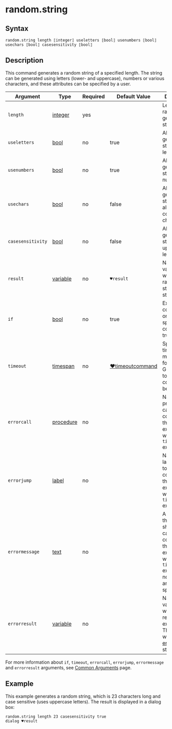 # random.string

## Syntax

```G1ANT
random.string length ⟦integer⟧ useletters ⟦bool⟧ usenumbers ⟦bool⟧ usechars ⟦bool⟧ casesensitivity ⟦bool⟧
```

## Description

This command generates a random string of a specified length. The string can be generated using letters (lower- and uppercase), numbers or various characters, and these attributes can be specified by a user.

| Argument | Type | Required | Default Value | Description |
| -------- | ---- | -------- | ------------- | ----------- |
|`length`| [integer](G1ANT.Language/G1ANT.Language/Structures/IntegerStructure.md) | yes | | Length of the random generated string |
|`useletters`| [bool](G1ANT.Language/G1ANT.Language/Structures/BooleanStructure.md) | no| true | Allows to generate string using letters |
|`usenumbers`| [bool](G1ANT.Language/G1ANT.Language/Structures/BooleanStructure.md) | no| true | Allows to generate string using numbers |
|`usechars`| [bool](G1ANT.Language/G1ANT.Language/Structures/BooleanStructure.md) | no| false | Allows to generate string using all non-control UTF characters |
|`casesensitivity`| [bool](G1ANT.Language/G1ANT.Language/Structures/BooleanStructure.md) | no| false | Allows to generate string using uppercase letters |
| `result`       | [variable](G1ANT.Language/G1ANT.Language/Structures/VariableStructure.md) | no       | `♥result`                                                   | Name of a variable where the random string will be stored |
| `if`           | [bool](G1ANT.Language/G1ANT.Language/Structures/BooleanStructure.md) | no       | true                                                        | Executes the command only if a specified condition is true   |
| `timeout`      | [timespan](G1ANT.Language/G1ANT.Language/Structures/TimeSpanStructure.md) | no       | [♥timeoutcommand](G1ANT.Language/G1ANT.Addon.Core/Variables/TimeoutCommandVariable.md) | Specifies time in milliseconds for G1ANT.Robot to wait for the command to be executed |
| `errorcall`    | [procedure](G1ANT.Language/G1ANT.Language/Structures/ProcedureStructure.md) | no       |                                                             | Name of a procedure to call when the command throws an exception or when a given `timeout` expires |
| `errorjump`    | [label](G1ANT.Language/G1ANT.Language/Structures/LabelStructure.md) | no       |                                                             | Name of the label to jump to when the command throws an exception or when a given `timeout` expires |
| `errormessage` | [text](G1ANT.Language/G1ANT.Language/Structures/TextStructure.md) | no       |                                                             | A message that will be shown in case the command throws an exception or when a given `timeout` expires, and no `errorjump` argument is specified |
| `errorresult`  | [variable](G1ANT.Language/G1ANT.Language/Structures/VariableStructure.md) | no       |                                                             | Name of a variable that will store the returned exception. The variable will be of [error](G1ANT.Language/G1ANT.Language/Structures/ErrorStructure.md) structure  |

For more information about `if`, `timeout`, `errorcall`, `errorjump`, `errormessage` and `errorresult` arguments, see [Common Arguments](G1ANT.Manual/appendices/common-arguments.md) page.

## Example

This example generates a random string, which is 23 characters long and case sensitive (uses uppercase letters). The result is displayed in a dialog box:

```G1ANT
random.string length 23 casesensitivity true
dialog ♥result
```
